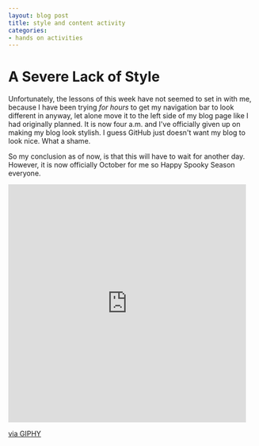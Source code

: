 ```yaml
---
layout: blog post
title: style and content activity
categories:
- hands on activities
---
```



# A Severe Lack of Style

Unfortunately, the lessons of this week have not seemed to set in with me, because I have been trying *for hours* to get my navigation bar to look different in anyway, let alone move it to the left side of my blog page like I had originally planned. It is now four a.m. and I've officially given up on making my blog look stylish. I guess GitHub just doesn't want my blog to look nice. What a shame. 

So my conclusion as of now, is that this will have to wait for another day. However, it is now officially October for me so Happy Spooky Season everyone. 

<iframe src="https://giphy.com/embed/WyAFMfpFSB6Bq" width="480" height="480" frameBorder="0" class="giphy-embed" allowFullScreen></iframe><p><a href="https://giphy.com/gifs/cat-halloween-pusheen-WyAFMfpFSB6Bq">via GIPHY</a></p>
